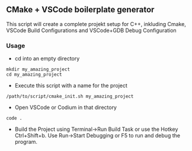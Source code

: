 ## CMake + VSCode boilerplate generator

This script will create a complete projekt setup for C++, inkluding Cmake, VSCode Build Configurations and VSCode+GDB Debug Configuration 

### Usage

- cd into an empty directory
```
mkdir my_amazing_project
cd my_amazing_project
```

- Execute this script with a name for the project
```
/path/to/script/cmake_init.sh my_amazing_project
```

- Open VSCode or Codium in that directory
```
code .
```
- Build the Project using Terminal->Run Build Task or use the Hotkey Ctrl+Shift+b. Use Run->Start Debugging or F5 to run and debug the program.